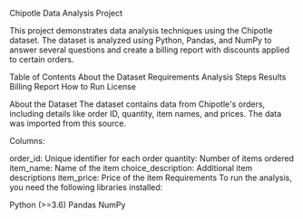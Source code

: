 
Chipotle Data Analysis Project

This project demonstrates data analysis techniques using the Chipotle dataset. The dataset is analyzed using Python, Pandas, and NumPy to answer several questions and create a billing report with discounts applied to certain orders.

Table of Contents
About the Dataset
Requirements
Analysis Steps
Results
Billing Report
How to Run
License

About the Dataset
The dataset contains data from Chipotle's orders, including details like order ID, quantity, item names, and prices. The data was imported from this source.

Columns:

order_id: Unique identifier for each order
quantity: Number of items ordered
item_name: Name of the item
choice_description: Additional item descriptions
item_price: Price of the item
Requirements
To run the analysis, you need the following libraries installed:

Python (>=3.6)
Pandas
NumPy
